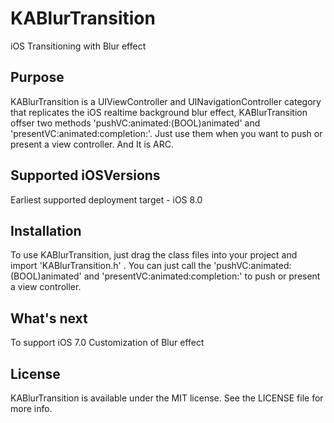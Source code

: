 # KABlurTransition
iOS Transitioning with Blur effect

Purpose
-----------

KABlurTransition is a UIViewController and UINavigationController category that replicates the iOS realtime background blur effect, KABlurTransition offser two methods 'pushVC:animated:(BOOL)animated' and 'presentVC:animated:completion:'. Just use them when you want to push or present a view controller. And It is ARC.

Supported iOSVersions
-------------------------
Earliest supported deployment target - iOS 8.0

Installation
---------------

To use KABlurTransition, just drag the class files into your project and import 'KABlurTransition.h' . You can just call the 'pushVC:animated:(BOOL)animated' and 'presentVC:animated:completion:' to push or present a view controller.

What's next
--------------------
To support iOS 7.0
Customization of Blur effect

License
---------------

KABlurTransition is available under the MIT license. See the LICENSE file for more info.
